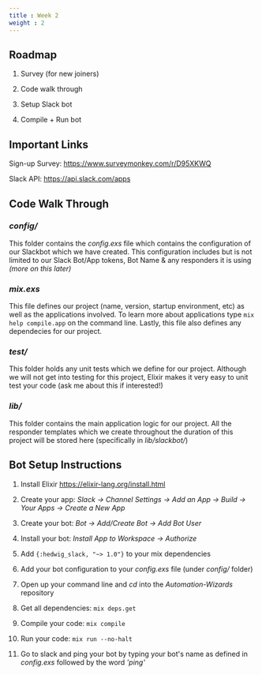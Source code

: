 ```yaml
---
title : Week 2
weight : 2
---
```


## Roadmap

1. Survey (for new joiners)

2. Code walk through 

3. Setup Slack bot

4. Compile + Run bot

## Important Links

Sign-up Survey: https://www.surveymonkey.com/r/D95XKWQ

Slack API: https://api.slack.com/apps

## Code Walk Through

### *config/*

This folder contains the *config.exs* file which contains the configuration of our Slackbot which we have created. This configuration includes but is not limited to our Slack Bot/App tokens, Bot Name & any responders it is using *(more on this later)*

### *mix.exs*

This file defines our project (name, version, startup environment, etc) as well as the applications involved. 
To learn more about applications type ```mix help compile.app``` on the command line.
Lastly, this file also defines any dependecies for our project.

### *test/*

This folder holds any unit tests which we define for our project. Although we will not get into testing for this project, Elixir makes it very easy to unit test your code (ask me about this if interested!)

### *lib/*

This folder contains the main application logic for our project. All the responder templates which we create throughout the duration of this project will be stored here (specifically in *lib/slackbot/*)

## Bot Setup Instructions		
		 		
1. Install Elixir https://elixir-lang.org/install.html		
		 		
2. Create your app: *Slack -> Channel Settings -> Add an App -> Build -> Your Apps -> Create a New App*		
		 		
3. Create your bot: *Bot -> Add/Create Bot -> Add Bot User*		
		 		
4. Install your bot: *Install App to Workspace -> Authorize*		
		 		
5. Add ```{:hedwig_slack, "~> 1.0"}``` to your mix dependencies 		
		 		
6. Add your bot configuration to your *config.exs* file (under *config/* folder)		
		 		
7. Open up your command line and *cd* into the *Automation-Wizards* repository		
		 		
8. Get all dependencies: ```mix deps.get```		
		 		
9. Compile your code: ```mix compile```		
		 		
10. Run your code: ```mix run --no-halt```		
		 		
11. Go to slack and ping your bot by typing your bot's name as defined in *config.exs* followed by the word *'ping'*
